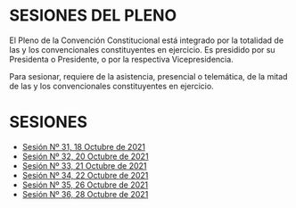 # SESIONES DEL PLENO

El Pleno de la Convención Constitucional está integrado por la totalidad de las y los convencionales constituyentes en ejercicio. Es presidido por su Presidenta o Presidente, o por la respectiva Vicepresidencia.

Para sesionar, requiere de la asistencia, presencial o telemática, de la mitad de las y los convencionales constituyentes en ejercicio.

# SESIONES

- [Sesión Nº 31, 18 Octubre de 2021](31-20211018.md)
- [Sesión Nº 32, 20 Octubre de 2021](32-20211020.md)
- [Sesión Nº 33, 21 Octubre de 2021](33-20211021.md)
- [Sesión Nº 34, 22 Octubre de 2021](34-20211022.md)
- [Sesión Nº 35, 26 Octubre de 2021](35-20211026.md)
- [Sesión Nº 36, 28 Octubre de 2021](36-20211028.md)